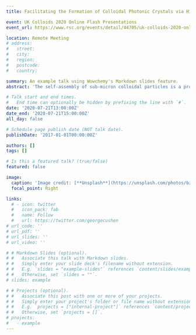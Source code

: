 ```yaml
---
title: Facilitating the Formation of Colloidal Photonic Crystals via Hierarchical Self-Assembly

event: UK Colloids 2020 Online Flash Presentations
event_url: https://www.rsc.org/events/detail/44705/uk-colloids-2020-online-flash-presentations

location: Remote Meeting
# address:
#   street: 
#   city: 
#   region: 
#   postcode:
#   country:

summary: An example talk using Wowchemy's Markdown slides feature.
abstract: 'The self-assembly of sub-micron colloidal particles is a promising bottom-up strategy for fabricating photonic crystals with a photonic bandgap (PBG) in the visible regime. Synthetic opals, formed from close-packed spherical colloidal particles, have become synonymous with photonic crystals. Yet, the PBG in synthetic opals is narrow and fragile - susceptible to even the smallest degree of disorder. In contrast, particles arranged in a cubic diamond or cubic tetrastack lattice are known to possess a wide and robust PBG between the second and third bands. However, the assembly of these sparsely populated structures has proven challenging due to the competition between glass formation and crystallisation. Using designer triblock particles, we show that two-stage hierarchical self-assembly pathways, going via tetrahedral clusters, can be exploited for the reliable formation of tetrastack crystals and avoid competition with the amorphous glassy state by suppressing the formation of five- and sevenmembered rings. Finally, we show the photonic band structures of the cubic and hexagonal polymorphs of tetrastack, where we show that the hexagonal polymorph can also support a PBG.'

# Talk start and end times.
#   End time can optionally be hidden by prefixing the line with `#`.
date: '2020-07-21T13:00:00Z'
date_end: '2020-07-21T15:00:00Z'
all_day: false

# Schedule page publish date (NOT talk date).
publishDate: '2017-01-01T00:00:00Z'

authors: []
tags: []

# Is this a featured talk? (true/false)
featured: false

image:
  caption: 'Image credit: [**Unsplash**](https://unsplash.com/photos/bzdhc5b3Bxs)'
  focal_point: Right

links:
  # - icon: twitter
  #   icon_pack: fab
  #   name: Follow
  #   url: https://twitter.com/georgecushen
# url_code: ''
# url_pdf: ''
# url_slides: ''
# url_video: ''

# # Markdown Slides (optional).
# #   Associate this talk with Markdown slides.
# #   Simply enter your slide deck's filename without extension.
# #   E.g. `slides = "example-slides"` references `content/slides/example-slides.md`.
# #   Otherwise, set `slides = ""`.
# slides: example

# # Projects (optional).
# #   Associate this post with one or more of your projects.
# #   Simply enter your project's folder or file name without extension.
# #   E.g. `projects = ["internal-project"]` references `content/project/deep-learning/index.md`.
# #   Otherwise, set `projects = []`.
# projects:
#   - example
---
```


<!-- # {{% callout note %}}
# Click on the **Slides** button above to view the built-in slides feature.
# {{% /callout %}}

# Slides can be added in a few ways:

# - **Create** slides using Wowchemy's [_Slides_](https://wowchemy.com/docs/managing-content/#create-slides) feature and link using `slides` parameter in the front matter of the talk file
# - **Upload** an existing slide deck to `static/` and link using `url_slides` parameter in the front matter of the talk file
# - **Embed** your slides (e.g. Google Slides) or presentation video on this page using [shortcodes](https://wowchemy.com/docs/writing-markdown-latex/).

# Further event details, including [page elements](https://wowchemy.com/docs/writing-markdown-latex/) such as image galleries, can be added to the body of this page. -->
